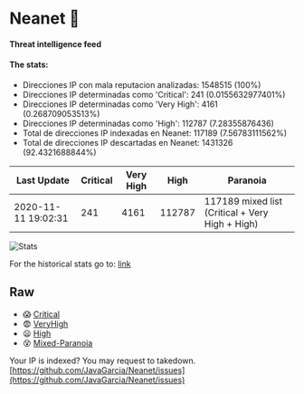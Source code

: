 # Neanet :hocho:
#### Threat intelligence feed
#### The stats:

- Direcciones IP con mala reputacion analizadas: 1548515 (100%)
- Direcciones IP determinadas como 'Critical':  241 (0.0155632977401%)
- Direcciones IP determinadas como 'Very High':  4161 (0.268709053513%)
- Direcciones IP determinadas como 'High':  112787 (7.28355876436)
- Total de direcciones IP indexadas en Neanet:  117189 (7.56783111562%)
- Total de direcciones IP descartadas en Neanet:  1431326 (92.4321688844%)

| Last Update | Critical | Very High | High | Paranoia |
| --- | --- | --- | --- | --- |
| 2020-11-11 19:02:31 | 241 | 4161 | 112787 | 117189 mixed list (Critical + Very High + High)|

![Stats](https://docs.google.com/spreadsheets/d/e/2PACX-1vSnaNMIXVabIpDJjufMlzH7poXnshF3mgd8Is1g9ytUEzVsP5my4Trn8f-xkoLLQ38xpL3HtmUexLo6/pubchart?oid=501124687&format=image)

For the historical stats go to: [link](/stats.csv)
## Raw
- :scream: [Critical](https://raw.githubusercontent.com/JavaGarcia/Neanet/master/blacklists/neanet_critical.txt)
- :fearful: [VeryHigh](https://raw.githubusercontent.com/JavaGarcia/Neanet/master/blacklists/neanet_veryHigh.txtt)
- :frowning: [High](https://raw.githubusercontent.com/JavaGarcia/Neanet/master/blacklists/neanet_high.txt)
- :dizzy_face: [Mixed-Paranoia](https://raw.githubusercontent.com/JavaGarcia/Neanet/master/blacklists/neanet_all.txt)


Your IP is indexed? You may request to takedown. [https://github.com/JavaGarcia/Neanet/issues](https://github.com/JavaGarcia/Neanet/issues)























































































































































































































































































































































































































































































































































































































































































































































































































































































































































































































































































































































































































































































































































































































































































































































































































































































































































































































































































































































































































































































































































